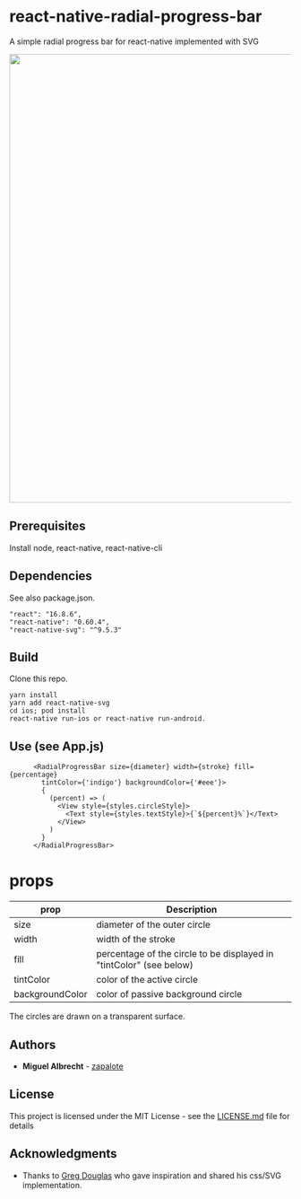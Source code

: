 # react-native-radial-progress-bar

A simple radial progress bar for react-native implemented with SVG

<p align="center">
  <img src="https://github.com/zapalote/react-native-radial-progress-bar/tree/master/assets/screenshot.png" width="800" />
</p>

## Prerequisites

Install node, react-native, react-native-cli

## Dependencies

See also package.json.
```
"react": "16.8.6",
"react-native": "0.60.4",
"react-native-svg": "^9.5.3"
```

## Build

Clone this repo.
```
yarn install
yarn add react-native-svg
cd ios; pod install
react-native run-ios or react-native run-android.
```

## Use (see App.js)

```
      <RadialProgressBar size={diameter} width={stroke} fill={percentage}
        tintColor={'indigo'} backgroundColor={'#eee'}>
        {
          (percent) => (
            <View style={styles.circleStyle}>
              <Text style={styles.textStyle}>{`${percent}%`}</Text>
            </View>
          )
        }
      </RadialProgressBar>
```

# props

| prop  | Description |
| ------------- | ------------- |
| size  | diameter of the outer circle  |
| width  | width of the stroke  |
| fill  | percentage of the circle to be displayed in "tintColor" (see below)  |
| tintColor  | color of the active circle  |
| backgroundColor  | color of passive background circle  |

The circles are drawn on a transparent surface.

## Authors

* **Miguel Albrecht** - [zapalote](https://zapalote.com/)

## License

This project is licensed under the MIT License - see the [LICENSE.md](LICENSE.md) file for details

## Acknowledgments

* Thanks to [Greg Douglas](https://codepen.io/xgad/) who gave inspiration and shared his css/SVG implementation.
